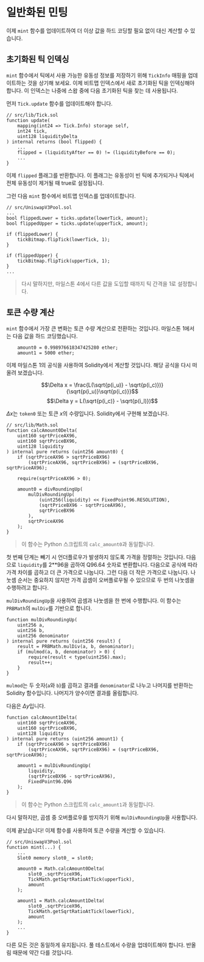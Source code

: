 # 일반화된 민팅

이제 `mint` 함수를 업데이트하여 더 이상 값을 하드 코딩할 필요 없이 대신 계산할 수 있습니다.

## 초기화된 틱 인덱싱

`mint` 함수에서 틱에서 사용 가능한 유동성 정보를 저장하기 위해 `TickInfo` 매핑을 업데이트하는 것을 상기해 보세요. 이제 비트맵 인덱스에서 새로 초기화된 틱을 인덱싱해야 합니다. 이 인덱스는 나중에 스왑 중에 다음 초기화된 틱을 찾는 데 사용됩니다.

먼저 `Tick.update` 함수를 업데이트해야 합니다.
```solidity
// src/lib/Tick.sol
function update(
    mapping(int24 => Tick.Info) storage self,
    int24 tick,
    uint128 liquidityDelta
) internal returns (bool flipped) {
    ...
    flipped = (liquidityAfter == 0) != (liquidityBefore == 0);
    ...
}
```

이제 `flipped` 플래그를 반환합니다. 이 플래그는 유동성이 빈 틱에 추가되거나 틱에서 전체 유동성이 제거될 때 true로 설정됩니다.

그런 다음 `mint` 함수에서 비트맵 인덱스를 업데이트합니다.
```solidity
// src/UniswapV3Pool.sol
...
bool flippedLower = ticks.update(lowerTick, amount);
bool flippedUpper = ticks.update(upperTick, amount);

if (flippedLower) {
    tickBitmap.flipTick(lowerTick, 1);
}

if (flippedUpper) {
    tickBitmap.flipTick(upperTick, 1);
}
...
```

> 다시 말하지만, 마일스톤 4에서 다른 값을 도입할 때까지 틱 간격을 1로 설정합니다.

## 토큰 수량 계산

`mint` 함수에서 가장 큰 변화는 토큰 수량 계산으로 전환하는 것입니다. 마일스톤 1에서는 다음 값을 하드 코딩했습니다.
```solidity
    amount0 = 0.998976618347425280 ether;
    amount1 = 5000 ether;
```

이제 마일스톤 1의 공식을 사용하여 Solidity에서 계산할 것입니다. 해당 공식을 다시 떠올려 보겠습니다.

$$\Delta x = \frac{L(\sqrt{p(i_u)} - \sqrt{p(i_c)})}{\sqrt{p(i_u)}\sqrt{p(i_c)}}$$
$$\Delta y = L(\sqrt{p(i_c)} - \sqrt{p(i_l)})$$

$\Delta x$는 `token0` 또는 토큰 $x$의 수량입니다. Solidity에서 구현해 보겠습니다.
```solidity
// src/lib/Math.sol
function calcAmount0Delta(
    uint160 sqrtPriceAX96,
    uint160 sqrtPriceBX96,
    uint128 liquidity
) internal pure returns (uint256 amount0) {
    if (sqrtPriceAX96 > sqrtPriceBX96)
        (sqrtPriceAX96, sqrtPriceBX96) = (sqrtPriceBX96, sqrtPriceAX96);

    require(sqrtPriceAX96 > 0);

    amount0 = divRoundingUp(
        mulDivRoundingUp(
            (uint256(liquidity) << FixedPoint96.RESOLUTION),
            (sqrtPriceBX96 - sqrtPriceAX96),
            sqrtPriceBX96
        ),
        sqrtPriceAX96
    );
}
```

> 이 함수는 Python 스크립트의 `calc_amount0`과 동일합니다.

첫 번째 단계는 빼기 시 언더플로우가 발생하지 않도록 가격을 정렬하는 것입니다. 다음으로 `liquidity`를 2**96을 곱하여 Q96.64 숫자로 변환합니다. 다음으로 공식에 따라 가격 차이를 곱하고 더 큰 가격으로 나눕니다. 그런 다음 더 작은 가격으로 나눕니다. 나눗셈 순서는 중요하지 않지만 가격 곱셈이 오버플로우될 수 있으므로 두 번의 나눗셈을 수행하려고 합니다.

`mulDivRoundingUp`을 사용하여 곱셈과 나눗셈을 한 번에 수행합니다. 이 함수는 `PRBMath`의 `mulDiv`를 기반으로 합니다.
```solidity
function mulDivRoundingUp(
    uint256 a,
    uint256 b,
    uint256 denominator
) internal pure returns (uint256 result) {
    result = PRBMath.mulDiv(a, b, denominator);
    if (mulmod(a, b, denominator) > 0) {
        require(result < type(uint256).max);
        result++;
    }
}
```

`mulmod`는 두 숫자(`a`와 `b`)를 곱하고 결과를 `denominator`로 나누고 나머지를 반환하는 Solidity 함수입니다. 나머지가 양수이면 결과를 올림합니다.

다음은 $\Delta y$입니다.
```solidity
function calcAmount1Delta(
    uint160 sqrtPriceAX96,
    uint160 sqrtPriceBX96,
    uint128 liquidity
) internal pure returns (uint256 amount1) {
    if (sqrtPriceAX96 > sqrtPriceBX96)
        (sqrtPriceAX96, sqrtPriceBX96) = (sqrtPriceBX96, sqrtPriceAX96);

    amount1 = mulDivRoundingUp(
        liquidity,
        (sqrtPriceBX96 - sqrtPriceAX96),
        FixedPoint96.Q96
    );
}
```

> 이 함수는 Python 스크립트의 `calc_amount1`과 동일합니다.

다시 말하지만, 곱셈 중 오버플로우를 방지하기 위해 `mulDivRoundingUp`을 사용합니다.

이제 끝났습니다! 이제 함수를 사용하여 토큰 수량을 계산할 수 있습니다.
```solidity
// src/UniswapV3Pool.sol
function mint(...) {
    ...
    Slot0 memory slot0_ = slot0;

    amount0 = Math.calcAmount0Delta(
        slot0_.sqrtPriceX96,
        TickMath.getSqrtRatioAtTick(upperTick),
        amount
    );

    amount1 = Math.calcAmount1Delta(
        slot0_.sqrtPriceX96,
        TickMath.getSqrtRatioAtTick(lowerTick),
        amount
    );
    ...
}
```

다른 모든 것은 동일하게 유지됩니다. 풀 테스트에서 수량을 업데이트해야 합니다. 반올림 때문에 약간 다를 것입니다.